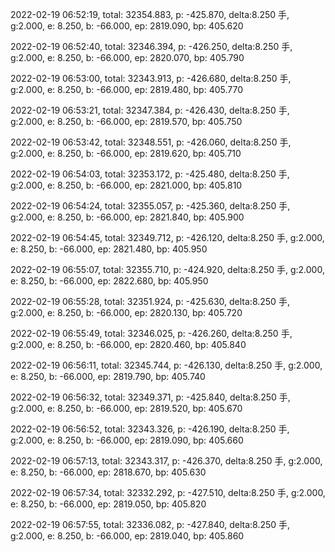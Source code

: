 2022-02-19 06:52:19, total: 32354.883, p: -425.870, delta:8.250 手, g:2.000, e: 8.250, b: -66.000, ep: 2819.090, bp: 405.620

2022-02-19 06:52:40, total: 32346.394, p: -426.250, delta:8.250 手, g:2.000, e: 8.250, b: -66.000, ep: 2820.070, bp: 405.790

2022-02-19 06:53:00, total: 32343.913, p: -426.680, delta:8.250 手, g:2.000, e: 8.250, b: -66.000, ep: 2819.480, bp: 405.770

2022-02-19 06:53:21, total: 32347.384, p: -426.430, delta:8.250 手, g:2.000, e: 8.250, b: -66.000, ep: 2819.570, bp: 405.750

2022-02-19 06:53:42, total: 32348.551, p: -426.060, delta:8.250 手, g:2.000, e: 8.250, b: -66.000, ep: 2819.620, bp: 405.710

2022-02-19 06:54:03, total: 32353.172, p: -425.480, delta:8.250 手, g:2.000, e: 8.250, b: -66.000, ep: 2821.000, bp: 405.810

2022-02-19 06:54:24, total: 32355.057, p: -425.360, delta:8.250 手, g:2.000, e: 8.250, b: -66.000, ep: 2821.840, bp: 405.900

2022-02-19 06:54:45, total: 32349.712, p: -426.120, delta:8.250 手, g:2.000, e: 8.250, b: -66.000, ep: 2821.480, bp: 405.950

2022-02-19 06:55:07, total: 32355.710, p: -424.920, delta:8.250 手, g:2.000, e: 8.250, b: -66.000, ep: 2822.680, bp: 405.950

2022-02-19 06:55:28, total: 32351.924, p: -425.630, delta:8.250 手, g:2.000, e: 8.250, b: -66.000, ep: 2820.130, bp: 405.720

2022-02-19 06:55:49, total: 32346.025, p: -426.260, delta:8.250 手, g:2.000, e: 8.250, b: -66.000, ep: 2820.460, bp: 405.840

2022-02-19 06:56:11, total: 32345.744, p: -426.130, delta:8.250 手, g:2.000, e: 8.250, b: -66.000, ep: 2819.790, bp: 405.740

2022-02-19 06:56:32, total: 32349.371, p: -425.840, delta:8.250 手, g:2.000, e: 8.250, b: -66.000, ep: 2819.520, bp: 405.670

2022-02-19 06:56:52, total: 32343.326, p: -426.190, delta:8.250 手, g:2.000, e: 8.250, b: -66.000, ep: 2819.090, bp: 405.660

2022-02-19 06:57:13, total: 32343.317, p: -426.370, delta:8.250 手, g:2.000, e: 8.250, b: -66.000, ep: 2818.670, bp: 405.630

2022-02-19 06:57:34, total: 32332.292, p: -427.510, delta:8.250 手, g:2.000, e: 8.250, b: -66.000, ep: 2819.050, bp: 405.820

2022-02-19 06:57:55, total: 32336.082, p: -427.840, delta:8.250 手, g:2.000, e: 8.250, b: -66.000, ep: 2819.040, bp: 405.860